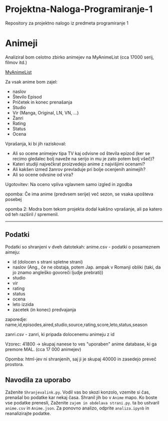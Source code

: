 # Projektna-Naloga-Programiranje-1
Repository za projektno nalogo iz predmeta programiranje 1

Animeji
==================

Analiziral bom celotno zbirko animejev na MyAnimeList (cca 17000 serij, filmov itd.)

[MyAnimeList](https://myanimelist.net/)

Za vsak anime bom zajel:
- naslov 
- Število Episod
- Pričetek in konec prenašanja
- Studio
- Vir (Manga, Original, LN, VN, ...)
- Žanri
- Rating 
- Status
- Ocena


Vprašanja, ki bi jih raziskoval:
- Ali so ocene animejev tipa TV kaj odvisne od števila epizod (ker se recimo gledalec bolj naveže na serijo in mu je zato potem bolj všeč)?
- Kateri studiji največkrat proizvedejo anime z najvišjimi ocenami?
- Ali kakšen izmed žanrov prevladuje pri bolje ocenjenih animejih?
- Ali so ocene odvsine od vira?

Ugotovitev: Na oceno vpliva vglavnem samo izgled in zgodba

opomba: Če ima anime (predvsem serije) več sezon, se vsaka upošteva posebej 

opomba 2: Modra bom tekom projekta dodal kakšno vprašanje, ali pa katero od teh razširil / spremenil.
_____________________________________________________________________________________________

## Podatki

Podatki so shranjeni v dveh datotekah: 
anime.csv - podatki o posameznem aimeju:
- id (dolocen s strani spletne strani)
- naslov (Ang., če ne obstaja, potem Jap. ampak v Romanji obliki (taki, da jo znamo angleško govoreči ljudje prebrati))
- studio
- vir
- rating
- status
- ocena
- leto izzida
- zacetek (in konec) predvajanja

zaporedje: name,id,episodes,aired,studio,source,rating,score,leto,status,season

zanri.csv - zanri, ki pripada dolocenemu animeju z id

Vzorec: 41800 -> skupaj nanese to ves "uporaben" anime database, ki ga premore MAL. (cca 17 000 animejev)

Opomba: html-jev ni shranjenih, saj ji je skupaj 40000 in zasedejo preveč prostora.


## Navodila za uporabo
Zaženite `Shranjevalink.py`. Vodil vas bo skozi konzolo, vzemite si čas, prenašal bo podatke kar nekaj časa. Shranil jih bo v `Anime` mapo.
Ko boste vse podatke prenesli, Zaženite `zajem in obdelava strani.py`. ta bo ustvaril `anime.csv` in `Anime.json`.
Za ponovno analizo, odprite `analiza.ipynb` in reanalizirajte podatke.
